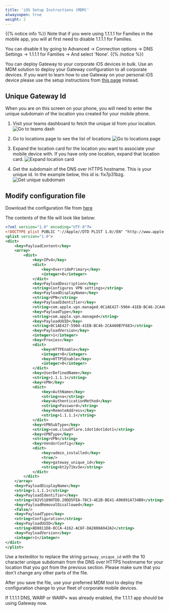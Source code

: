 ```yaml
---
title: 'iOS Setup Instructions (MDM)'
alwaysopen: true
weight: 2
---
```


{{% notice info %}}
Note that if you were using 1.1.1.1 for Families in the mobile app, you will at first need to disable 1.1.1.1 for Families.

You can disable it by going to Advanced -> Connection options -> DNS Settings -> 1.1.1.1 for Families -> And select 'None'.
{{% /notice %}}

You can deploy Gateway to your corporate iOS devices in bulk. Use an MDM solution to deploy your Gateway configuration to all corporate devices. If you want to learn how to use Gateway on your personal iOS device please use the setup instructions from [this page](../manual/) instead.

## Unique Gateway Id

When you are on this screen on your phone, you will need to enter the unique subdomain of the location you created for your mobile phone.

1. Visit your teams dashboard to fetch the unique id from your location.
   ![Go to teams dash](/static/go-to-teams-dashboard.png)

2. Go to locations page to see the list of locations
   ![Go to locations page](/static/go-to-locations-page.png)

3. Expand the location card for the location you want to associate your mobile device with. If you have only one location, expand that location card.
   ![Expand location card](/static/expand-location-card.png)

4. Get the subdomain of the DNS over HTTPS hostname. This is your unique id. In the example below, this id is: fix7p31bzg.
   ![Get unique subdomain](/static/unique-gateway-id.png)

## Modify configuration file

Download the configuration file from [here](/static/cfteams.mobileconfig)

The contents of the file will look like below:

```xml
<?xml version="1.0" encoding="UTF-8"?>
<!DOCTYPE plist PUBLIC "-//Apple//DTD PLIST 1.0//EN" "http://www.apple.com/DTDs/PropertyList-1.0.dtd">
<plist version="1.0">
<dict>
	<key>PayloadContent</key>
	<array>
		<dict>
			<key>IPv4</key>
			<dict>
				<key>OverridePrimary</key>
				<integer>0</integer>
			</dict>
			<key>PayloadDescription</key>
			<string>Configures VPN settings</string>
			<key>PayloadDisplayName</key>
			<string>VPN</string>
			<key>PayloadIdentifier</key>
			<string>com.apple.vpn.managed.0C1AE427-5904-41EB-BC46-2CA460B7F683</string>
			<key>PayloadType</key>
			<string>com.apple.vpn.managed</string>
			<key>PayloadUUID</key>
			<string>0C1AE427-5904-41EB-BC46-2CA460B7F683</string>
			<key>PayloadVersion</key>
			<integer>1</integer>
			<key>Proxies</key>
			<dict>
				<key>HTTPEnable</key>
				<integer>0</integer>
				<key>HTTPSEnable</key>
				<integer>0</integer>
			</dict>
			<key>UserDefinedName</key>
			<string>1.1.1.1</string>
			<key>VPN</key>
			<dict>
				<key>AuthName</key>
				<string>na</string>
				<key>AuthenticationMethod</key>
				<string>Password</string>
				<key>RemoteAddress</key>
				<string>1.1.1.1</string>
			</dict>
			<key>VPNSubType</key>
			<string>com.cloudflare.1dot1dot1dot1</string>
			<key>VPNType</key>
			<string>VPN</string>
			<key>VendorConfig</key>
			<dict>
				<key>admin_installed</key>
				<true/>
				<key>gateway_unique_id</key>
				<string>bt2y71kv3e</string>
			</dict>
		</dict>
	</array>
	<key>PayloadDisplayName</key>
	<string>1.1.1.1</string>
	<key>PayloadIdentifier</key>
	<string>C02V5189HTDD.20DD5FEA-78C3-4E2B-BE41-A96091A734B0</string>
	<key>PayloadRemovalDisallowed</key>
	<false/>
	<key>PayloadType</key>
	<string>Configuration</string>
	<key>PayloadUUID</key>
	<string>8D0811D8-0CCA-4162-AC6F-DA2808A942A2</string>
	<key>PayloadVersion</key>
	<integer>1</integer>
</dict>
</plist>
```

Use a texteditor to replace the string `gateway_unique_id` with the 10 character unique subdomain from the DNS over HTTPS hostnname for your location that you got from the previous section. Please make sure that you don't change any other parts of the file.

After you save the file, use your preferred MDM tool to deploy the configuration change to your fleet of corporate mobile devices.

If 1.1.1.1 DNS, WARP or WARP+ was already enabled, the 1.1.1.1 app should be using Gateway now.
